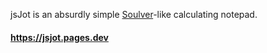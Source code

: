 jsJot is an absurdly simple [Soulver](https://soulver.app)-like calculating notepad.

#### https://jsjot.pages.dev ####

